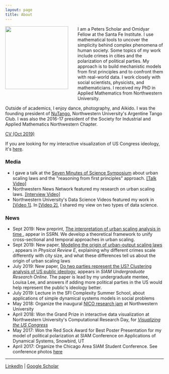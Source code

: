 ```yaml
---
layout: page
title: About
---
```


<img style="float: left; margin: 0px 30px 30px 0px;" src="../files/vcyang_photo_1708.jpg" width = "200"/>
I am a Peters Scholar and Omidyar Fellow at the Santa Fe Institute. I use mathematical tools to uncover the simplicity behind complex phenomena of human society. Some topics of my work include crimes in cities and the polarization of political parties. My approach is to build mechanistic models from first principles and to confront them with real-world data. I work closely with social scientists, physicists, and mathematicians. I received my PhD in Applied Mathematics from Northwestern University. 

Outside of academics, I enjoy dance, photography, and Aikido. I was the founding president of [NuTango](http://nutango.wix.com/nutango), Northwestern University's Argentine Tango Club. I was also the 2016-17 president of the Society for Industrial and Applied Mathematics Northwestern Chapter. 

[CV (Oct 2019)](../files/VC_Yang_CV_Oct_2019.pdf)

If you are looking for my interactive visualization of US Congress ideology, it's [here](http://www.vcyang.com/vis_congress/).


### Media 
* I gave a talk at the [Seven Minutes of Science Symposium](http://rsg.northwestern.edu/w2017.html) about urban scaling laws and the "reasoning from first principles" approach. [[Talk Video]](https://www.youtube.com/watch?v=Xs5ewFzNSYI)
* Northwestern News Network featured my research on urban scaling laws. [[Interview Video]](https://youtu.be/eIiNyI5sWuk?t=18m49s)
* Northwestern University's Data Science Videos featured my work in [[Video 1]](https://youtu.be/9lh6TYon0_I). In [[Video 2]](https://youtu.be/5by2WzQVx9U), I shared my view on two types of data science.


### News 
* Sept 2019: New preprint, [The interpretation of urban scaling analysis in time ](https://papers.ssrn.com/sol3/papers.cfm?abstract_id=3459540), appear in SSRN. We develop a theoretical framework to unify cross-sectional and temporal approaches in urban scaling. 
* Sept 2019: New paper, [Modeling the origin of urban-output scaling  laws](https://journals.aps.org/pre/abstract/10.1103/PhysRevE.100.032306) , appears in *Physical Review E*, explaining why different crimes scale differently with city size, and what these differences tell us about the origin of urban scaling laws 
* July 2019: New paper, [Do two parties represent the US? Clustering analysis of US public ideology](https://www.siam.org/Portals/0/Publications/SIURO/Vol12/S01651.pdf?ver=2019-07-01-152228-507), appears in *SIAM Undergraduate Research Online*. The paper is lead by my undergraduate mentee, Louisa Lee, and answers if adding more political parties in the US would help represent the public's ideology better. 
* July 2019: Lecture in the SFI Complexity Summer School, about applications of simple dynamical systems models in social problems 
* May 2018: Organize the inaugural [NICO research jam](https://www.nico.northwestern.edu/news-events/events/?eid=533417) at Northwestern University
* April 2018: Won the Grand Prize in interactive data visualization at Northwestern University's Computational Research Day, for [*Visualizing the US Congress*](http://www.vcyang.com/vis_congress/)
* May 2017: Won the Red Sock Award for Best Poster Presentation for my model of political polarization at SIAM Conference on Applications of Dynamical Systems, Snowbird, UT
* April 2017: Organize the Chicago Area SIAM Student Conference. See conference photos [here](https://goo.gl/photos/qsbvGHyJ8QANQHfCA)

-----
[LinkedIn](https://www.linkedin.com/in/vcyang) &#124; [Google Scholar](https://scholar.google.com/citations?user=-dMTyjIAAAAJ&hl=en)
